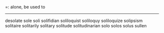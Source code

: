 =: alone, be used to

---
desolate
sole
soli
solifidian
soliloquist
soliloquy
soliloquize
solipsism
solitaire
solitarily
solitary
solitude
solitudinarian
solo
solos
solus
sullen
